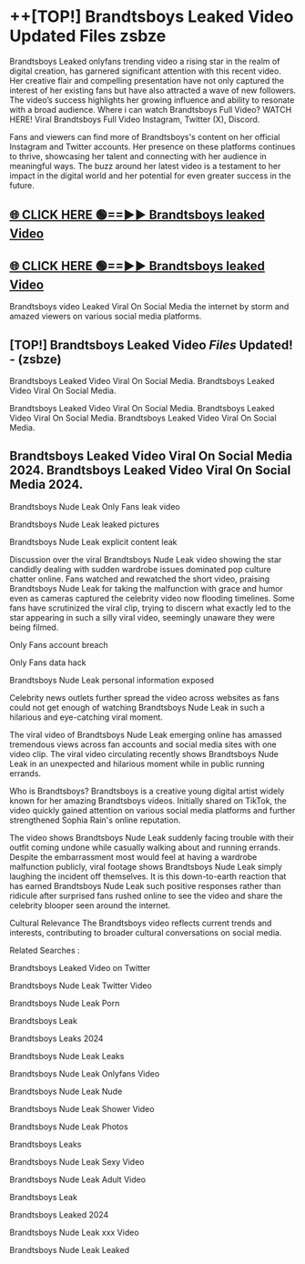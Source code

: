 # ++[TOP!] Brandtsboys Leaked Video Updated Files zsbze<br>

Brandtsboys Leaked onlyfans trending video a rising star in the realm of digital creation, has garnered significant attention with this recent video. Her creative flair and compelling presentation have not only captured the interest of her existing fans but have also attracted a wave of new followers. The video’s success highlights her growing influence and ability to resonate with a broad audience.
Where i can watch Brandtsboys Full Video? WATCH HERE! Viral Brandtsboys Full Video Instagram, Twitter (X), Discord.


Fans and viewers can find more of Brandtsboys's content on her official Instagram and Twitter accounts. Her presence on these platforms continues to thrive, showcasing her talent and connecting with her audience in meaningful ways. The buzz around her latest video is a testament to her impact in the digital world and her potential for even greater success in the future.


## [🌐 CLICK HERE 🟢==►► Brandtsboys leaked Video ](https://xnudes.xyz/go)

## [🌐 CLICK HERE 🟢==►► Brandtsboys leaked Video ](https://xnudes.xyz/go)



Brandtsboys video Leaked Viral On Social Media the internet by storm and amazed viewers on various social media platforms.


## [TOP!] Brandtsboys Leaked Video *Files* Updated! - (zsbze)

Brandtsboys Leaked Video Viral On Social Media. Brandtsboys Leaked Video Viral On Social Media.

Brandtsboys Leaked Video Viral On Social Media. Brandtsboys Leaked Video Viral On Social Media. Brandtsboys Leaked Video Viral On Social Media.


## Brandtsboys Leaked Video Viral On Social Media 2024. Brandtsboys Leaked Video Viral On Social Media 2024.
Brandtsboys Nude Leak Only Fans leak video

Brandtsboys Nude Leak leaked pictures

Brandtsboys Nude Leak explicit content leak

Discussion over the viral Brandtsboys Nude Leak video showing the star candidly dealing with sudden wardrobe issues dominated pop culture chatter online. Fans watched and rewatched the short video, praising Brandtsboys Nude Leak for taking the malfunction with grace and humor even as cameras captured the celebrity video now flooding timelines. Some fans have scrutinized the viral clip, trying to discern what exactly led to the star appearing in such a silly viral video, seemingly unaware they were being filmed.


Only Fans account breach

Only Fans data hack

Brandtsboys Nude Leak personal information exposed

Celebrity news outlets further spread the video across websites as fans could not get enough of watching Brandtsboys Nude Leak in such a hilarious and eye-catching viral moment.


The viral video of Brandtsboys Nude Leak emerging online has amassed tremendous views across fan accounts and social media sites with one video clip. The viral video circulating recently shows Brandtsboys Nude Leak in an unexpected and hilarious moment while in public running errands.


Who is Brandtsboys? Brandtsboys is a creative young digital artist widely known for her amazing Brandtsboys videos. Initially shared on TikTok, the video quickly gained attention on various social media platforms and further strengthened Sophia Rain's online reputation.

The video shows Brandtsboys Nude Leak suddenly facing trouble with their outfit coming undone while casually walking about and running errands. Despite the embarrassment most would feel at having a wardrobe malfunction publicly, viral footage shows Brandtsboys Nude Leak simply laughing the incident off themselves. It is this down-to-earth reaction that has earned Brandtsboys Nude Leak such positive responses rather than ridicule after surprised fans rushed online to see the video and share the celebrity blooper seen around the internet.

Cultural Relevance The Brandtsboys video reflects current trends and interests, contributing to broader cultural conversations on social media.

Related Searches :

Brandtsboys Leaked Video on Twitter

Brandtsboys Nude Leak Twitter Video

Brandtsboys Nude Leak Porn

Brandtsboys Leak 

Brandtsboys Leaks 2024

Brandtsboys Nude Leak Leaks

Brandtsboys Nude Leak Onlyfans Video

Brandtsboys Nude Leak Nude

Brandtsboys Nude Leak Shower Video

Brandtsboys Nude Leak Photos

Brandtsboys Leaks

Brandtsboys Nude Leak Sexy Video

Brandtsboys Nude Leak Adult Video

Brandtsboys Leak

Brandtsboys Leaked 2024

Brandtsboys Nude Leak xxx Video

Brandtsboys Nude Leak Leaked